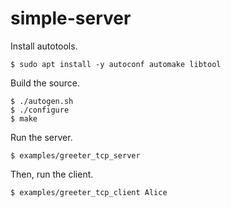 simple-server
===

Install autotools.

```console
$ sudo apt install -y autoconf automake libtool
```

Build the source.

```console
$ ./autogen.sh
$ ./configure
$ make
```

Run the server.

```console
$ examples/greeter_tcp_server
```

Then, run the client.

```console
$ examples/greeter_tcp_client Alice
```
